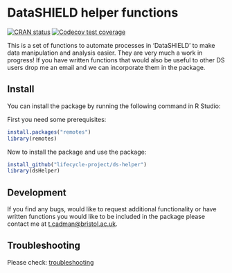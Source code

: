 DataSHIELD helper functions
================

[![CRAN
status](https://www.r-pkg.org/badges/version/dsHelper)](https://CRAN.R-project.org/package=dsHelper)
[![Codecov test
coverage](https://codecov.io/gh/lifecycle-project/ds-helper/branch/master/graph/badge.svg)](https://app.codecov.io/gh/lifecycle-project/ds-helper?branch=master)

This is a set of functions to automate processes in ‘DataSHIELD’ to make
data manipulation and analysis easier. They are very much a work in
progress! If you have written functions that would also be useful to
other DS users drop me an email and we can incorporate them in the
package.

## Install

You can install the package by running the following command in R
Studio:

First you need some prerequisites:

``` r
install.packages("remotes")
library(remotes)
```

Now to install the package and use the package:

``` r
install_github("lifecycle-project/ds-helper")
library(dsHelper)
```

## Development

If you find any bugs, would like to request additional functionality or
have written functions you would like to be included in the package
please contact me at <t.cadman@bristol.ac.uk>.

## Troubleshooting

Please check:
[troubleshooting](https://lifecycle-project.github.io/ds-helper/)

